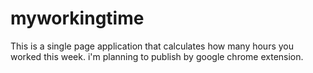 # myworkingtime
This is a single page application that calculates how many hours you worked this week. i'm planning to publish by google chrome extension.
